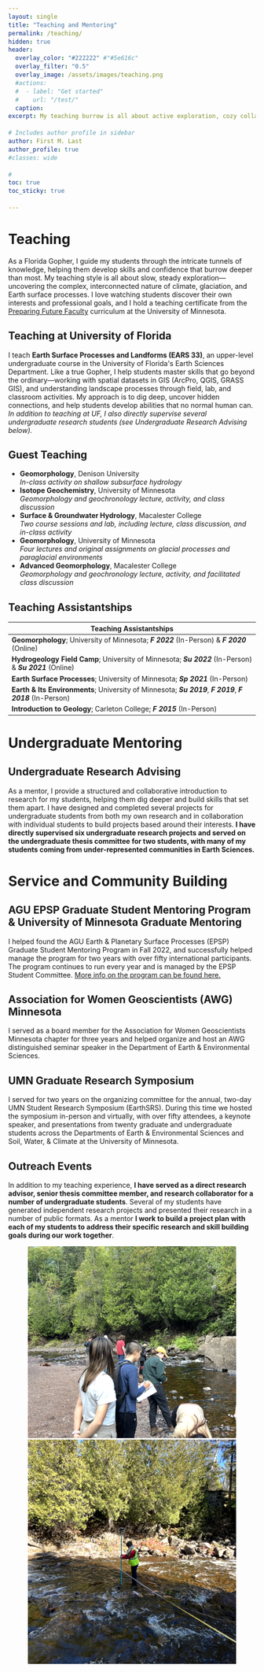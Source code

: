 ```yaml
---
layout: single
title: "Teaching and Mentoring"
permalink: /teaching/
hidden: true
header:
  overlay_color: "#222222" #"#5e616c"
  overlay_filter: "0.5"
  overlay_image: /assets/images/teaching.png
  #actions:
  #  - label: "Get started"
  #    url: "/test/"
  caption:
excerpt: My teaching burrow is all about active exploration, cozy collaboration, and making sure every student feels at home. Whether you’re slow and steady or quick on your feet, I’m here to help you reach your goals—one sandy step at a time!

# Includes author profile in sidebar
author: First M. Last
author_profile: true
#classes: wide

#  
toc: true
toc_sticky: true  
      
---
```

# Teaching
As a Florida Gopher, I guide my students through the intricate tunnels of knowledge, helping them develop skills and confidence that burrow deeper than most. My teaching style is all about slow, steady exploration—uncovering the complex, interconnected nature of climate, glaciation, and Earth surface processes. I love watching students discover their own interests and professional goals, and I hold a teaching certificate from the [Preparing Future Faculty](https://cei.umn.edu/programs/preparing-future-faculty-program) curriculum at the University of Minnesota.

## Teaching at University of Florida

I teach **Earth Surface Processes and Landforms (EARS 33)**, an upper-level undergraduate course in the University of Florida's Earth Sciences Department. Like a true Gopher, I help students master skills that go beyond the ordinary—working with spatial datasets in GIS (ArcPro, QGIS, GRASS GIS), and understanding landscape processes through field, lab, and classroom activities. My approach is to dig deep, uncover hidden connections, and help students develop abilities that no normal human can. <i>In addition to teaching at UF, I also directly supervise several undergraduate research students (see Undergraduate Research Advising below).</i>

## Guest Teaching

<ul>
<li><b>Geomorphology</b>, Denison University<br>
<i>In-class activity on shallow subsurface hydrology</i></li>
<li><b>Isotope Geochemistry</b>, University of Minnesota<br>
<i>Geomorphology and geochronology lecture, activity, and class discussion</i></li>
<li><b>Surface & Groundwater Hydrology</b>, Macalester College<br>
<i>Two course sessions and lab, including lecture, class discussion, and in-class activity</i></li>
<li><b>Geomorphology</b>, University of Minnesota<br>
<i>Four lectures and original assignments on glacial processes and paraglacial environments</i></li>
<li><b>Advanced Geomorphology</b>, Macalester College<br>
<i>Geomorphology and geochronology lecture, activity, and facilitated class discussion</i></li>
</ul>

## Teaching Assistantships

|Teaching Assistantships | 
| ------- |
|**Geomorphology**; University of Minnesota; <i>**F 2022**</i> (In-Person) & <i>**F 2020**</i> (Online)| 
|**Hydrogeology Field Camp**; University of Minnesota; <i>**Su 2022**</i> (In-Person) & <i>**Su 2021**</i> (Online)|
|**Earth Surface Processes**; University of Minnesota; <i>**Sp 2021**</i> (In-Person)|
|**Earth & Its Environments**; University of Minnesota; <i>**Su 2019**</i>, <i>**F 2019**</i>, <i>**F 2018**</i> (In-Person)|
|**Introduction to Geology**; Carleton College; <i>**F 2015**</i> (In-Person)|

# Undergraduate Mentoring
## Undergraduate Research Advising
As a mentor, I provide a structured and collaborative introduction to research for my students, helping them dig deeper and build skills that set them apart. I have designed and completed several projects for undergraduate students from both my own research and in collaboration with individual students to build projects based around their interests. **I have directly supervised six undergraduate research projects and served on the undergraduate thesis committee for two students, with many of my students coming from under-represented communities in Earth Sciences.**

# Service and Community Building
## AGU EPSP Graduate Student Mentoring Program & University of Minnesota Graduate Mentoring
I helped found the AGU Earth & Planetary Surface Processes (EPSP) Graduate Student Mentoring Program in Fall 2022, and successfully helped manage the program for two years with over fifty international participants. The program continues to run every year and is managed by the EPSP Student Committee. [More info on the program can be found here.](https://connect.agu.org/epsp/discussion/mentoring-program)

## Association for Women Geoscientists (AWG) Minnesota
I served as a board member for the Association for Women Geoscientists Minnesota chapter for three years and helped organize and host an AWG distinguished seminar speaker in the Department of Earth & Environmental Sciences.

## UMN Graduate Research Symposium
I served for two years on the organizing committee for the annual, two-day UMN Student Research Symposium (EarthSRS). During this time we hosted the symposium in-person and virtually, with over fifty attendees, a keynote speaker, and presentations from twenty graduate and undergraduate students across the Departments of Earth & Environmental Sciences and Soil, Water, & Climate at the University of Minnesota.

## Outreach Events
In addition to my teaching experience, **I have served as a direct research advisor, senior thesis committee member, and research collaborator for a number of undergraduate students**. Several of my students have generated independent research projects and presented their research in a number of public formats. As a mentor **I work to build a project plan with each of my students to address their specific research and skill building goals during our work together**.

<figure class="half">
	<img src="/assets/images/field1.png">
	<img src="/assets/images/field2.png">
	<figcaption></figcaption>
</figure>

